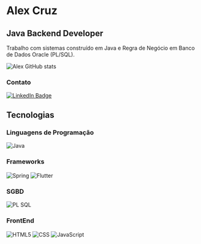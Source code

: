 # Alex Cruz

## Java Backend Developer
Trabalho com sistemas construído em Java e Regra de Negócio em Banco de Dados Oracle (PL/SQL). 

![Alex GitHub stats](https://github-readme-stats.vercel.app/api?username=AlexCruz-coder&show_icons=true&theme=radical)

### Contato
[![LinkedIn Badge](https://img.shields.io/badge/LinkedIn-Profile-informational?style=flat&logo=linkedin&logoColor=white&color=0D76A8)](https://www.linkedin.com/in/alexbenicio/)

## Tecnologias

### Linguagens de Programação
<div style="display: inline_block">
    <img align="center" alt="Java" src="https://img.shields.io/badge/Java-ED8B00?style=for-the-badge&logo=java&logoColor=white"/>
</div>

### Frameworks
<div>
    <img align="center" alt="Spring" src="https://img.shields.io/badge/Spring-6DB33F?style=for-the-badge&logo=spring&logoColor=white"/>
    <img align="center" alt="Flutter" src="https://img.shields.io/badge/Flutter-02569B?style=for-the-badge&logo=flutter&logoColor=white"/>
</div>

### SGBD
<div style="display: inline_block">
    <img align="center" alt="PL SQL" src="https://img.shields.io/badge/Oracle-F80000?style=for-the-badge&logo=oracle&logoColor=black"/>
</div>

### FrontEnd
<div style="display: inline_block">
    <img align="center" alt="HTML5" src="https://img.shields.io/badge/HTML-239120?style=for-the-badge&logo=html5&logoColor=white"/>
    <img align="center" alt="CSS" src="https://img.shields.io/badge/CSS-239120?&style=for-the-badge&logo=css3&logoColor=white"/>
    <img align="center" alt="JavaScript" src="https://img.shields.io/badge/JavaScript-F7DF1E?style=for-the-badge&logo=javascript&logoColor=black"/>
</div>


